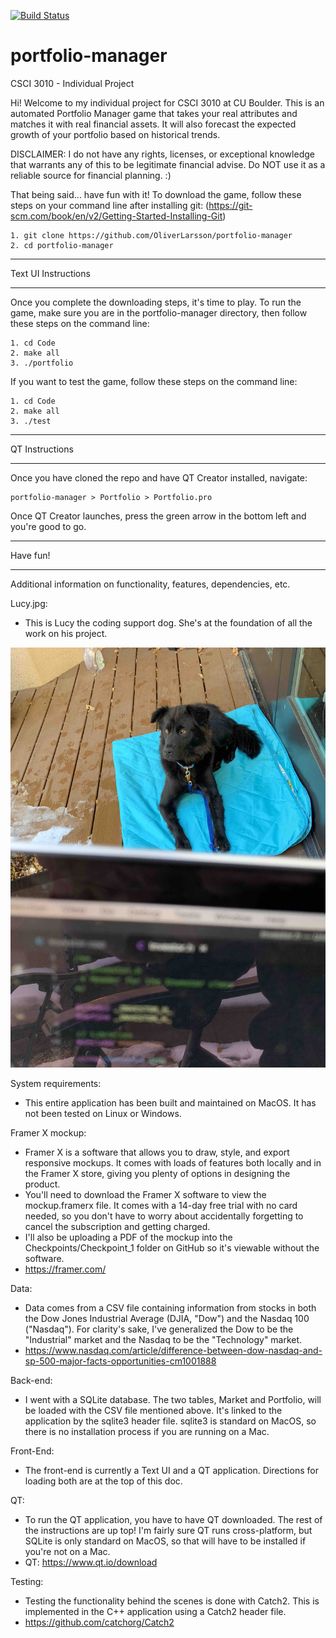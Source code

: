 [![Build Status](https://travis-ci.com/OliverLarsson/portfolio-manager.svg?branch=master)](https://travis-ci.com/OliverLarsson/portfolio-manager)
# portfolio-manager
CSCI 3010 - Individual Project 

Hi! Welcome to my individual project for CSCI 3010 at CU Boulder. This is an automated Portfolio Manager game that takes your real attributes and matches it with real financial assets. It will also forecast the expected growth of your portfolio based on historical trends. 

DISCLAIMER: I do not have any rights, licenses, or exceptional knowledge that warrants any of this to be legitimate financial advise. Do NOT use it as a reliable source for financial planning. :) 

That being said... have fun with it! To download the game, follow these steps on your command line after installing git: (https://git-scm.com/book/en/v2/Getting-Started-Installing-Git)

    1. git clone https://github.com/OliverLarsson/portfolio-manager 
    2. cd portfolio-manager

**************
Text UI Instructions
**************

Once you complete the downloading steps, it's time to play. To run the game, make sure you are in the portfolio-manager directory, then follow these steps on the command line: 
    
    1. cd Code
    2. make all
    3. ./portfolio

If you want to test the game, follow these steps on the command line: 

    1. cd Code
    2. make all 
    3. ./test

*****************
QT Instructions
*****************

Once you have cloned the repo and have QT Creator installed, navigate:
    
    portfolio-manager > Portfolio > Portfolio.pro

Once QT Creator launches, press the green arrow in the bottom left and you're good to go. 

****************

Have fun! 

***************

Additional information on functionality, features, dependencies, etc. 

Lucy.jpg: 
- This is Lucy the coding support dog. She's at the foundation of all the work on his project. 

![alt text](https://github.com/OliverLarsson/portfolio-manager/blob/master/Lucy.jpg)

System requirements: 
- This entire application has been built and maintained on MacOS. It has not been tested on Linux or Windows. 

Framer X mockup: 
- Framer X is a software that allows you to draw, style, and export responsive mockups. It comes with loads of features both locally and in the Framer X store, giving you plenty of options in designing the product. 
- You'll need to download the Framer X software to view the mockup.framerx file. It comes with a 14-day free trial with no card needed, so you don't have to worry about accidentally forgetting to cancel the subscription and getting charged.
- I'll also be uploading a PDF of the mockup into the Checkpoints/Checkpoint_1 folder on GitHub so it's viewable without the software. 
- https://framer.com/

Data: 
- Data comes from a CSV file containing information from stocks in both the Dow Jones Industrial Average (DJIA, "Dow") and the Nasdaq 100 ("Nasdaq"). For clarity's sake, I've generalized the Dow to be the "Industrial" market and the Nasdaq to be the "Technology" market. 
- https://www.nasdaq.com/article/difference-between-dow-nasdaq-and-sp-500-major-facts-opportunities-cm1001888

Back-end: 
- I went with a SQLite database. The two tables, Market and Portfolio, will be loaded with the CSV file mentioned above. It's linked to the application by the sqlite3 header file. sqlite3 is standard on MacOS, so there is no installation process if you are running on a Mac. 

Front-End: 
- The front-end is currently a Text UI and a QT application. Directions for loading both are at the top of this doc. 

QT: 
- To run the QT application, you have to have QT downloaded. The rest of the instructions are up top! I'm fairly sure QT runs cross-platform, but SQLite is only standard on MacOS, so that will have to be installed if you're not on a Mac. 
- QT: https://www.qt.io/download

Testing: 
- Testing the functionality behind the scenes is done with Catch2. This is implemented in the C++ application using a Catch2 header file. 
- https://github.com/catchorg/Catch2

